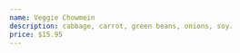 ```yaml
---
name: Veggie Chowmein
description: cabbage, carrot, green beans, onions, soy.
price: $15.95
---
```

